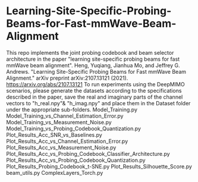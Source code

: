 # Learning-Site-Specific-Probing-Beams-for-Fast-mmWave-Beam-Alignment
This repo implements the joint probing codebook and beam selector architecture in the paper "learning site-specific probing beams for fast mmWave beam alignment".
Heng, Yuqiang, Jianhua Mo, and Jeffrey G. Andrews. "Learning Site-Specific Probing Beams for Fast mmWave Beam Alignment." arXiv preprint arXiv:2107.13121 (2021).
https://arxiv.org/abs/2107.13121
To run experiments using the DeepMIMO scenarios, please generate the datasets according to the specifications described in the paper, save the real and imaginary parts of the channel vectors to "h_real.npy"& "h_imag.npy" and place them in the Dataset folder under the appropriate sub-folders. 
Model_Training.py
Model_Training_vs_Channel_Estimation_Error.py
Model_Training_vs_Measurement_Noise.py
Model_Training_vs_Probing_Codebook_Quantization.py
Plot_Results_Acc_SNR_vs_Baselines.py
Plot_Results_Acc_vs_Channel_Estimation_Error.py
Plot_Results_Acc_vs_Measurement_Noise.py
Plot_Results_Acc_vs_Probing_Codebook_Classifier_Architecture.py
Plot_Results_Acc_vs_Probing_Codebook_Quantization.py
Plot_Results_Probing_Codebook_t-SNE.py
Plot_Results_Silhouette_Score.py
beam_utils.py
ComplexLayers_Torch.py
